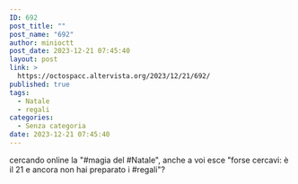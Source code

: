 ```yaml
---
ID: 692
post_title: ""
post_name: "692"
author: minioctt
post_date: 2023-12-21 07:45:40
layout: post
link: >
  https://octospacc.altervista.org/2023/12/21/692/
published: true
tags:
  - Natale
  - regali
categories:
  - Senza categoria
date: 2023-12-21 07:45:40
---
```

<!-- wp:paragraph -->
<p>cercando online la "#magia del #Natale", anche a voi esce "forse cercavi: è il 21 e ancora non hai preparato i #regali"?</p>
<!-- /wp:paragraph -->